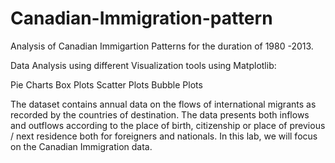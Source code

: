 # Canadian-Immigration-pattern

Analysis of Canadian Immigartion Patterns for the duration of 1980 -2013.

Data Analysis using different Visualization tools using Matplotlib:
  
  Pie Charts
  Box Plots
  Scatter Plots
  Bubble Plots

The dataset contains annual data on the flows of international migrants as recorded by the countries of destination. The data presents both inflows and outflows according to the place of birth, citizenship or place of previous / next residence both for foreigners and nationals. In this lab, we will focus on the Canadian Immigration data.
